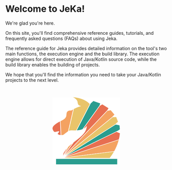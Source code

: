 # Welcome to JeKa! 

We're glad you're here. 

On this site, you'll find comprehensive reference guides, tutorials, and frequently asked questions (FAQs) about using Jeka.

The reference guide for Jeka provides detailed information on the tool's two main functions, the execution engine and 
the build library. The execution engine allows for direct execution of Java/Kotlin source code, while the build library enables the building of projects.

We hope that you'll find the information you need to take your Java/Kotlin projects to the next level.

<br/>
<p align="center">
<img src="images/knight-color-logo.svg" width='210' height='210'/>
</p>

